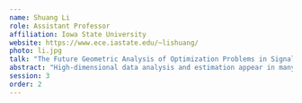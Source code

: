```yaml
---
name: Shuang Li
role: Assistant Professor
affiliation: Iowa State University
website: https://www.ece.iastate.edu/~lishuang/
photo: li.jpg
talk: "The Future Geometric Analysis of Optimization Problems in Signal Processing and Machine Learning"
abstract: "High-dimensional data analysis and estimation appear in many signal processing and machine learning applications. The underlying low-dimensional structure in these high-dimensional data inspires us to develop optimality guarantees as well as optimization-based techniques for the fundamental problems in signal processing and machine learning. In recent years, non-convex optimization widely appears in engineering and is solved by many heuristic local algorithms, but lacks global guarantees. The recent geometric/landscape analysis provides a way to determine whether an iterative algorithm can reach global optimality. The landscape of empirical risk has been widely studied in a series of machine learning problems, including low-rank matrix factorization, matrix sensing, matrix completion, and phase retrieval. A favorable geometry guarantees that many algorithms can avoid saddle points and converge to local minima. In this presentation, I will discuss potential directions for the future geometric analysis of optimization problems in signal processing and machine learning."
session: 3
order: 2
---
```

